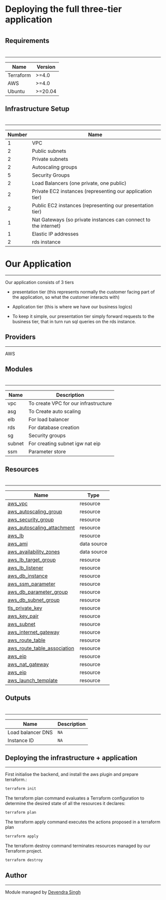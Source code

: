 # Deploying the full three-tier application 
#
## Requirements
#
---
| Name  | Version |
| ------ | ------ |
| Terraform | >=4.0 |
| AWS | >=4.0 |
| Ubuntu | >=20.04 |


##  Infrastructure Setup 
#
---
| Number | Name |
| ------ | ------|
| 1 | VPC |
| 2 | Public subnets |
| 2 | Private subnets |
| 2 | Autoscaling groups |
| 5 | Security Groups |
| 2 | Load Balancers (one private, one public) |
| 2 | Private EC2 instances (representing our application tier) |
|2 | Public EC2 instances (representing our presentation tier) |
| 1 | Nat Gateways (so private instances can connect to the internet) |
| 1 | Elastic IP addresses |
|2 | rds instance |

#  Our Application 
---
Our application consists of 3 tiers 
 -  presentation tier (this represents normally the customer facing part of the application, so what the customer interacts with)
 -  Application tier (this is where we have our business logics)

 -  To keep it simple, our presentation tier simply forward requests to the business tier, that in turn run sql queries on the rds instance.
## Providers
---
AWS


## Modules
#
---
| Name | Description |
| ------ | ------ |
| vpc | To create VPC for our infrastructure |
| asg | To Create auto scaling |
| elb | For load balancer|
| rds | For database creation |
| sg | Security groups |
| subnet | For creating subnet igw nat eip|
| ssm | Parameter store|


##   Resources 
#
---
| Name | Type |
|------|------|
| [aws_vpc](https://registry.terraform.io/providers/hashicorp/random/latest/docs/resources/string) | resource |
| [aws_autoscaling_group](https://registry.terraform.io/providers/hashicorp/random/latest/docs/resources/string) | resource |
| [aws_security_group](https://registry.terraform.io/providers/hashicorp/aws/latest/docs/resources/security_group) | resource |
| [aws_autoscaling_attachment](https://registry.terraform.io/providers/hashicorp/aws/latest/docs/resources/mq_broker) | resource |
| [aws_lb](https://registry.terraform.io/providers/hashicorp/aws/latest/docs/resources/instance) | resource |
| [aws_ami](https://registry.terraform.io/providers/hashicorp/aws/latest/docs/data-sources/ami) | data source |
| [aws_availability_zones](https://registry.terraform.io/providers/hashicorp/template/latest/docs/data-sources/file) | data source || [aws_iam_role](https://registry.terraform.io/providers/hashicorp/aws/latest/docs/resources/ssm_parameter) | resource |
| [aws_lb_target_group](https://registry.terraform.io/providers/hashicorp/aws/latest/docs/resources/iam_instance_profile) | resource |
| [aws_lb_listener](https://registry.terraform.io/providers/hashicorp/aws/latest/docs/resources/iam_role_policy) | resource |
| [aws_db_instance](https://registry.terraform.io/providers/hashicorp/aws/latest/docs/data-sources/iam_policy_document) | resource |
| [aws_ssm_parameter](https://registry.terraform.io/providers/hashicorp/aws/latest/docs/resources/ssm_parameter) | resource |
| [aws_db_parameter_group](https://registry.terraform.io/providers/hashicorp/aws/latest/docs/resources/iam_role_policy) | resource |
| [aws_db_subnet_group](https://registry.terraform.io/providers/hashicorp/aws/latest/docs/resources/iam_role_policy) | resource |
| [tls_private_key](https://registry.terraform.io/providers/hashicorp/aws/latest/docs/resources/iam_role_policy) | resource |
| [aws_key_pair](https://registry.terraform.io/providers/hashicorp/aws/latest/docs/resources/iam_role_policy) | resource |
| [aws_subnet](https://registry.terraform.io/providers/hashicorp/aws/latest/docs/resources/iam_role_policy) | resource |
| [aws_internet_gateway](https://registry.terraform.io/providers/hashicorp/aws/latest/docs/resources/iam_role_policy) | resource |
| [aws_route_table](https://registry.terraform.io/providers/hashicorp/aws/latest/docs/resources/iam_role_policy) | resource |
| [aws_route_table_association](https://registry.terraform.io/providers/hashicorp/aws/latest/docs/resources/iam_role_policy) | resource |
| [aws_eip](https://registry.terraform.io/providers/hashicorp/aws/latest/docs/resources/iam_role_policy) | resource |
| [aws_nat_gateway](https://registry.terraform.io/providers/hashicorp/aws/latest/docs/resources/iam_role_policy) | resource |
| [aws_eip](https://registry.terraform.io/providers/hashicorp/aws/latest/docs/resources/iam_role_policy) | resource |
| [aws_launch_template](https://registry.terraform.io/providers/hashicorp/aws/latest/docs/resources/iam_role_policy) | resource |

## Outputs
#
---

| Name | Description |
|------|-------------|
| Load  balancer DNS | `NA` |
| Instance ID | `NA` |






##  Deploying the infrastructure + application 
---
First initialise the backend, and install the aws plugin and prepare terraform.:

```sh
terraform init
```

The terraform plan command evaluates a Terraform configuration to determine the desired state of all the resources it declares:

```sh
terraform plan
```
The terraform apply command executes the actions proposed in a terraform plan
```sh
terraform apply
```

The terraform destroy command terminates resources managed by our Terraform project.
```sh
terraform destroy
```


## Author
----
Module managed by [Devendra Singh](https://github.com/tothenew)
